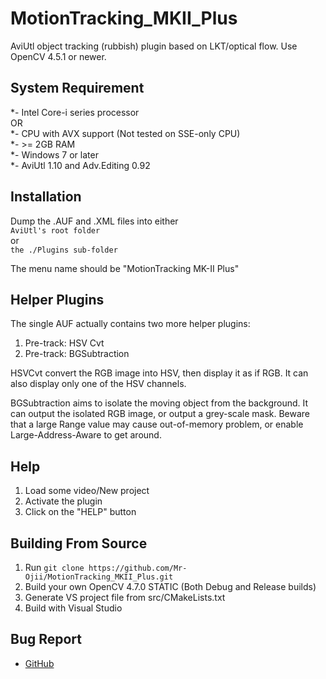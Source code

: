 # MotionTracking_MKII_Plus
AviUtl object tracking (rubbish) plugin based on LKT/optical flow. Use OpenCV 4.5.1 or newer.

## System Requirement
*- Intel Core-i series processor  
OR  
*- CPU with AVX support (Not tested on SSE-only CPU)  
*- \>= 2GB RAM  
*- Windows 7 or later  
*- AviUtl 1.10 and Adv.Editing 0.92

## Installation
Dump the .AUF and .XML files into either  
`AviUtl's root folder`  
or  
`the ./Plugins sub-folder`

The menu name should be "MotionTracking MK-II Plus"

## Helper Plugins
The single AUF actually contains two more helper plugins:
1. Pre-track: HSV Cvt
2. Pre-track: BGSubtraction

HSVCvt convert the RGB image into HSV, then display it as if RGB. It can also display only one of the HSV channels.

BGSubtraction aims to isolate the moving object from the background. It can output the isolated RGB image, or output a grey-scale mask. Beware that a large Range value may cause out-of-memory problem, or enable Large-Address-Aware to get around.

## Help
1. Load some video/New project
2. Activate the plugin
3. Click on the "HELP" button

## Building From Source
1. Run `git clone https://github.com/Mr-Ojii/MotionTracking_MKII_Plus.git`
2. Build your own OpenCV 4.7.0 STATIC (Both Debug and Release builds)
3. Generate VS project file from src/CMakeLists.txt
4. Build with Visual Studio

## Bug Report
* [GitHub](https://github.com/Mr-Ojii/MotionTracking_MKII_Plus)
